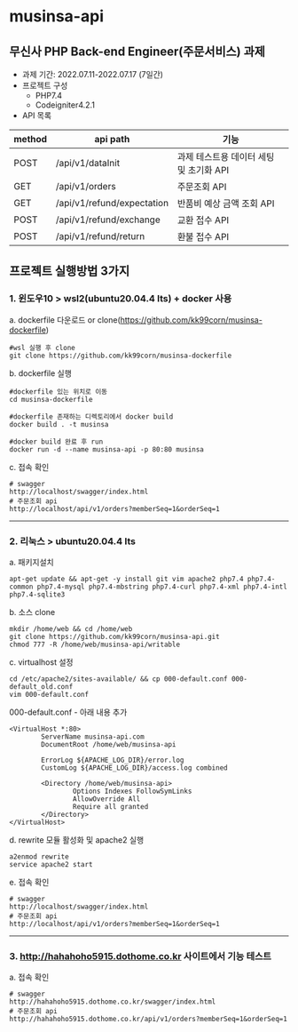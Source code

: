 # musinsa-api
## 무신사 PHP Back-end Engineer(주문서비스) 과제
- 과제 기간: 2022.07.11-2022.07.17 (7일간)
- 프로젝트 구성
	- PHP7.4
	- Codeigniter4.2.1
- API 목록

|  method | api path   | 기능  |
| ------------ | ------------ | ------------ |
|POST|/api/v1/dataInit|과제 테스트용 데이터 세팅 및 초기화 API|
|GET|/api/v1/orders|주문조회 API|
|GET|/api/v1/refund/expectation|반품비 예상 금액 조회 API|
|POST|/api/v1/refund/exchange|교환 접수 API|
|POST|/api/v1/refund/return|환불 접수 API|

## 프로젝트 실행방법 3가지
### 1. 윈도우10 > wsl2(ubuntu20.04.4 lts) + docker 사용

a. dockerfile 다운로드 or clone(https://github.com/kk99corn/musinsa-dockerfile)
```
#wsl 실행 후 clone
git clone https://github.com/kk99corn/musinsa-dockerfile
```

b. dockerfile 실행
```
#dockerfile 있는 위치로 이동
cd musinsa-dockerfile

#dockerfile 존재하는 디렉토리에서 docker build
docker build . -t musinsa

#docker build 완료 후 run
docker run -d --name musinsa-api -p 80:80 musinsa
```

c. 접속 확인
```
# swagger
http://localhost/swagger/index.html
# 주문조회 api
http://localhost/api/v1/orders?memberSeq=1&orderSeq=1
```
------------

### 2. 리눅스 > ubuntu20.04.4 lts

a. 패키지설치
```
apt-get update && apt-get -y install git vim apache2 php7.4 php7.4-common php7.4-mysql php7.4-mbstring php7.4-curl php7.4-xml php7.4-intl php7.4-sqlite3
```

b. 소스 clone
```
mkdir /home/web && cd /home/web
git clone https://github.com/kk99corn/musinsa-api.git
chmod 777 -R /home/web/musinsa-api/writable
```

c. virtualhost 설정
```
cd /etc/apache2/sites-available/ && cp 000-default.conf 000-default_old.conf
vim 000-default.conf
```

000-default.conf - 아래 내용 추가
```
<VirtualHost *:80>
        ServerName musinsa-api.com
        DocumentRoot /home/web/musinsa-api

        ErrorLog ${APACHE_LOG_DIR}/error.log
        CustomLog ${APACHE_LOG_DIR}/access.log combined

        <Directory /home/web/musinsa-api>
                Options Indexes FollowSymLinks
                AllowOverride All
                Require all granted
        </Directory>
</VirtualHost>
```

d. rewrite 모듈 활성화 및 apache2 실행
```
a2enmod rewrite
service apache2 start
```

e. 접속 확인
```
# swagger
http://localhost/swagger/index.html
# 주문조회 api
http://localhost/api/v1/orders?memberSeq=1&orderSeq=1
```
------------
### 3. http://hahahoho5915.dothome.co.kr 사이트에서 기능 테스트

a. 접속 확인
```
# swagger
http://hahahoho5915.dothome.co.kr/swagger/index.html
# 주문조회 api
http://hahahoho5915.dothome.co.kr/api/v1/orders?memberSeq=1&orderSeq=1
```
